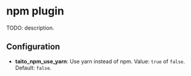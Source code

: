 # npm plugin

TODO: description.

## Configuration

- **taito_npm_use_yarn**: Use yarn instead of npm. Value: `true` of `false`. Default: `false`.
